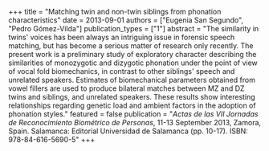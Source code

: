 +++
title = "Matching twin and non-twin siblings from phonation characteristics"
date = 2013-09-01
authors = ["Eugenia San Segundo", "Pedro Gómez-Vilda"]
publication_types = ["1"]
abstract = "The similarity in twins' voices has been always an intriguing issue in forensic speech matching, but has become a serious matter of research only recently. The present work is a preliminary study of exploratory character describing the similarities of monozygotic and dizygotic phonation under the point of view of vocal fold biomechanics, in contrast to other siblings' speech and unrelated speakers. Estimates of biomechanical parameters obtained from vowel fillers are used to produce bilateral matches between MZ and DZ twins and siblings, and unrelated speakers. These results show interesting relationships regarding genetic load and ambient factors in the adoption of phonation styles."
featured = false
publication = "*Actas de las VII Jornadas de Reconocimiento Biométrico de Personas*, 11-13 September 2013, Zamora, Spain. Salamanca: Editorial Universidad de Salamanca (pp. 10-17). ISBN: 978-84-616-5690-5"
+++


